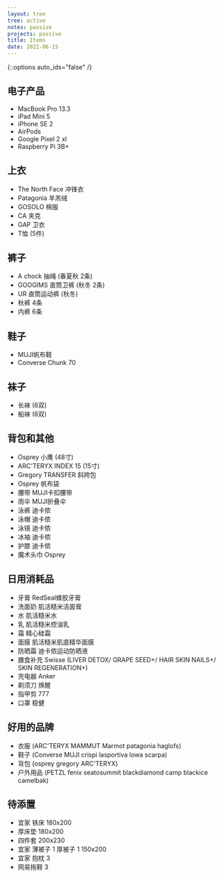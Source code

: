 ```yaml
---
layout: tree
tree: active
notes: passive
projects: passive
title: Items
date: 2022-06-15
---
```



{::options auto_ids="false" /}


## 电子产品
* MacBook Pro 13.3
* iPad Mini 5
* iPhone SE 2
* AirPods
* Google Pixel 2 xl
* Raspberry Pi 3B+

## 上衣
* The North Face 冲锋衣
* Patagonia 羊羔绒
* GOSOLO 棉服
* CA 夹克
* GAP 卫衣
* T恤 (5件)

## 裤子
* A chock 抽绳 (春夏秋 2条)
* GOOGIMS 直筒卫裤 (秋冬 2条)
* UR 直筒运动裤 (秋冬)
* 秋裤 4条
* 内裤 6条

## 鞋子
* MUJI帆布鞋
* Converse Chunk 70

## 袜子
* 长袜 (6双)
* 船袜 (6双)

## 背包和其他
* Osprey 小鹰 (48寸)
* ARC'TERYX INDEX 15 (15寸)
* Gregory TRANSFER 斜挎包
* Osprey 帆布袋
* 腰带 MUJI卡扣腰带
* 雨伞 MUJI折叠伞
* 泳裤 迪卡侬
* 泳帽 迪卡侬
* 泳镜 迪卡侬
* 冰袖 迪卡侬
* 护膝 迪卡侬
* 魔术头巾 Osprey

## 日用消耗品
* 牙膏 RedSeal蜂胶牙膏
* 洗面奶 肌活糙米洁面膏
* 水 肌活糙米水
* 乳 肌活糙米控油乳
* 霜 精心硅霜
* 面膜 肌活糙米肌底精华面膜
* 防晒霜 迪卡侬运动防晒液
* 膳食补充 Swisse (LIVER DETOX/ GRAPE SEED+/ HAIR SKIN NAILS+/ SKIN REGENERATION+)
* 充电器 Anker
* 剃须刀 焕醒
* 指甲剪 777
* 口罩 稳健

## 好用的品牌
* 衣服 (ARC'TERYX MAMMUT Marmot patagonia haglofs)
* 鞋子 (Converse MUJI crispi lasportiva lowa scarpa)
* 背包 (osprey gregory ARC'TERYX)
* 户外用品 (PETZL fenix seatosummit blackdiamond camp blackice camelbak)

## 待添置
* 宜家 铁床 180x200
* 厚床垫 180x200
* 四件套 200x230
* 宜家 薄被子 1 厚被子 1 150x200
* 宜家 抱枕 3
* 网易拖鞋 3

